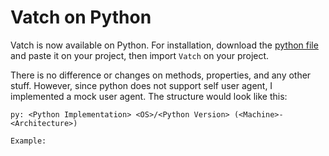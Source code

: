 # Vatch on Python
Vatch is now available on Python. For installation, download the [python file](vatch.py) and paste it on your project, then import `Vatch` on your project.

There is no difference or changes on methods, properties, and any other stuff. However, since python does not support self user agent, I implemented a mock user agent. The structure would look like this:

```
py: <Python Implementation> <OS>/<Python Version> (<Machine>-<Architecture>)

Example:
```
